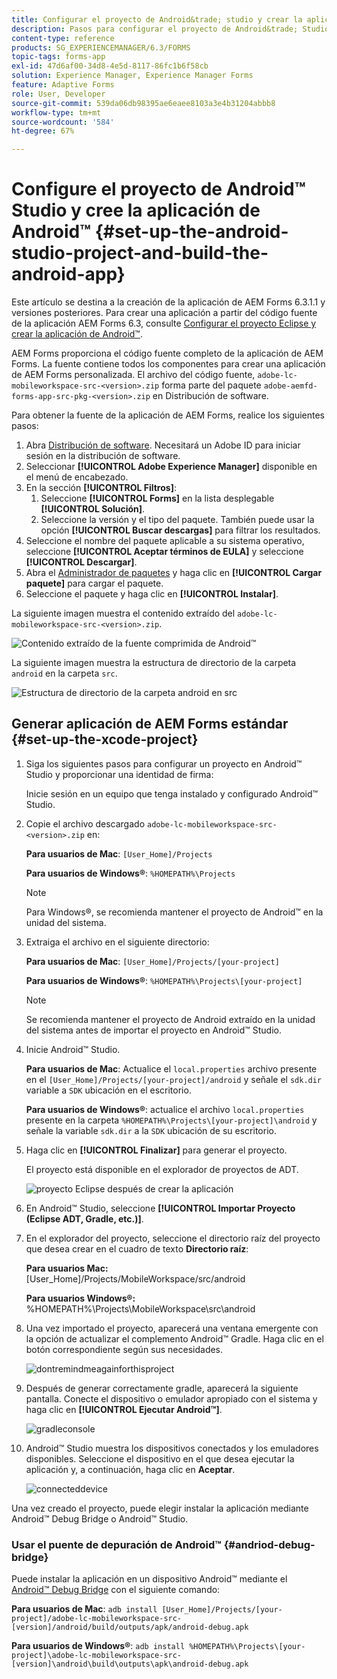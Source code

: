 ```yaml
---
title: Configurar el proyecto de Android&trade; studio y crear la aplicación de Android&trade;
description: Pasos para configurar el proyecto de Android&trade; Studio y crear el instalador para la aplicación de Adobe Experience Manager AEM () Forms
content-type: reference
products: SG_EXPERIENCEMANAGER/6.3/FORMS
topic-tags: forms-app
exl-id: 47d6af00-34d8-4e5d-8117-86fc1b6f58cb
solution: Experience Manager, Experience Manager Forms
feature: Adaptive Forms
role: User, Developer
source-git-commit: 539da06db98395ae6eaee8103a3e4b31204abbb8
workflow-type: tm+mt
source-wordcount: '584'
ht-degree: 67%

---
```


# Configure el proyecto de Android™ Studio y cree la aplicación de Android™ {#set-up-the-android-studio-project-and-build-the-android-app}

Este artículo se destina a la creación de la aplicación de AEM Forms 6.3.1.1 y versiones posteriores. Para crear una aplicación a partir del código fuente de la aplicación AEM Forms 6.3, consulte [Configurar el proyecto Eclipse y crear la aplicación de Android™](/help/forms/using/setup-eclipse-project-build-installer.md).

AEM Forms proporciona el código fuente completo de la aplicación de AEM Forms. La fuente contiene todos los componentes para crear una aplicación de AEM Forms personalizada. El archivo del código fuente, `adobe-lc-mobileworkspace-src-<version>.zip` forma parte del paquete `adobe-aemfd-forms-app-src-pkg-<version>.zip` en Distribución de software.

Para obtener la fuente de la aplicación de AEM Forms, realice los siguientes pasos:

1. Abra [Distribución de software](https://experience.adobe.com/downloads). Necesitará un Adobe ID para iniciar sesión en la distribución de software.
1. Seleccionar **[!UICONTROL Adobe Experience Manager]** disponible en el menú de encabezado.
1. En la sección **[!UICONTROL Filtros]**:
   1. Seleccione **[!UICONTROL Forms]** en la lista desplegable **[!UICONTROL Solución]**.
   2. Seleccione la versión y el tipo del paquete. También puede usar la opción **[!UICONTROL Buscar descargas]** para filtrar los resultados.
1. Seleccione el nombre del paquete aplicable a su sistema operativo, seleccione **[!UICONTROL Aceptar términos de EULA]** y seleccione **[!UICONTROL Descargar]**.
1. Abra el [Administrador de paquetes](https://experienceleague.adobe.com/docs/experience-manager-65/administering/contentmanagement/package-manager.html?lang=es) y haga clic en **[!UICONTROL Cargar paquete]** para cargar el paquete.
1. Seleccione el paquete y haga clic en **[!UICONTROL Instalar]**.

La siguiente imagen muestra el contenido extraído del `adobe-lc-mobileworkspace-src-<version>.zip`.

![Contenido extraído de la fuente comprimida de Android™](assets/mws-content-1.png)

La siguiente imagen muestra la estructura de directorio de la carpeta `android` en la carpeta `src`.

![Estructura de directorio de la carpeta android en src](assets/android-folder.png)

## Generar aplicación de AEM Forms estándar {#set-up-the-xcode-project}

1. Siga los siguientes pasos para configurar un proyecto en Android™ Studio y proporcionar una identidad de firma:

   Inicie sesión en un equipo que tenga instalado y configurado Android™ Studio.

1. Copie el archivo descargado `adobe-lc-mobileworkspace-src-<version>.zip` en:

   **Para usuarios de Mac**: `[User_Home]/Projects`

   **Para usuarios de Windows®**: `%HOMEPATH%\Projects`

   >[!NOTE]
   >
   >Para Windows®, se recomienda mantener el proyecto de Android™ en la unidad del sistema.

1. Extraiga el archivo en el siguiente directorio:

   **Para usuarios de Mac**: `[User_Home]/Projects/[your-project]`

   **Para usuarios de Windows®**: `%HOMEPATH%\Projects\[your-project]`

   >[!NOTE]
   >
   >Se recomienda mantener el proyecto de Android extraído en la unidad del sistema antes de importar el proyecto en Android™ Studio.

1. Inicie Android™ Studio.

   **Para usuarios de Mac**: Actualice el `local.properties` archivo presente en el `[User_Home]/Projects/[your-project]/android` y señale el `sdk.dir` variable a `SDK` ubicación en el escritorio.

   **Para usuarios de Windows®**: actualice el archivo `local.properties` presente en la carpeta `%HOMEPATH%\Projects\[your-project]\android` y señale la variable `sdk.dir` a la `SDK` ubicación de su escritorio.

1. Haga clic en **[!UICONTROL Finalizar]** para generar el proyecto.

   El proyecto está disponible en el explorador de proyectos de ADT.

   ![proyecto Eclipse después de crear la aplicación](assets/eclipsebuildmws.png)

1. En Android™ Studio, seleccione **[!UICONTROL Importar Proyecto (Eclipse ADT, Gradle, etc.)]**.
1. En el explorador del proyecto, seleccione el directorio raíz del proyecto que desea crear en el cuadro de texto **Directorio raíz**:

   **Para usuarios Mac:** [User_Home]/Projects/MobileWorkspace/src/android

   **Para usuarios Windows®:** %HOMEPATH%\Projects\MobileWorkspace\src\android

1. Una vez importado el proyecto, aparecerá una ventana emergente con la opción de actualizar el complemento Android™ Gradle. Haga clic en el botón correspondiente según sus necesidades.

   ![dontremindmeagainforthisproject](assets/dontremindmeagainforthisproject.png)

1. Después de generar correctamente gradle, aparecerá la siguiente pantalla. Conecte el dispositivo o emulador apropiado con el sistema y haga clic en **[!UICONTROL Ejecutar Android™]**.

   ![gradleconsole](assets/gradleconsole.png)

1. Android™ Studio muestra los dispositivos conectados y los emuladores disponibles. Seleccione el dispositivo en el que desea ejecutar la aplicación y, a continuación, haga clic en **Aceptar**.

   ![connecteddevice](assets/connecteddevice.png)

Una vez creado el proyecto, puede elegir instalar la aplicación mediante Android™ Debug Bridge o Android™ Studio.

### Usar el puente de depuración de Android™ {#andriod-debug-bridge}

Puede instalar la aplicación en un dispositivo Android™ mediante el [Android™ Debug Bridge](https://developer.android.com/tools/adb) con el siguiente comando:

**Para usuarios de Mac**: `adb install [User_Home]/Projects/[your-project]/adobe-lc-mobileworkspace-src-[version]/android/build/outputs/apk/android-debug.apk`

**Para usuarios de Windows®**: `adb install %HOMEPATH%\Projects\[your-project]\adobe-lc-mobileworkspace-src-[version]\android\build\outputs\apk\android-debug.apk`
